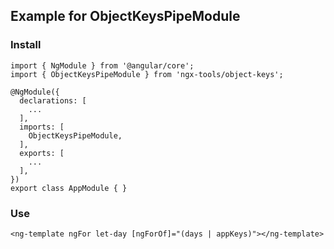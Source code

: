 ## Example for ObjectKeysPipeModule

### Install
```
import { NgModule } from '@angular/core';
import { ObjectKeysPipeModule } from 'ngx-tools/object-keys';

@NgModule({
  declarations: [
    ...
  ],
  imports: [
    ObjectKeysPipeModule,
  ],
  exports: [
    ...
  ],
})
export class AppModule { }

```

### Use

`<ng-template ngFor let-day [ngForOf]="(days | appKeys)"></ng-template>`

